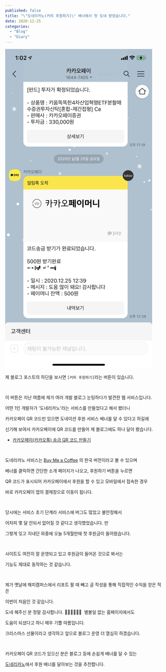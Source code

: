 ```yaml
---
published: false
title: "\"도네리카노(커피 후원하기)\" 배너에서 첫 도네 받았습니다."
date: 2020-12-25
categories: 
  - "Blog"
  - "Diary"
---
```


![](./assets/img/wp-content/uploads/2020/12/IMG_1804.png)

제 블로그 포스트의 하단을 보시면 `[커피 후원하기]`라는 버튼이 있습니다.

 

이 버튼은 지난 여름에 제가 여러 개발 블로그 눈팅하다가 발견한 웹 서비스입니다.

어떤 1인 개발자가 '도네리카노'라는 서비스를 만들었다고 해서 봤더니

카카오페이 QR 코드만 있으면 도네이션 후원 서비스 배너를 달 수 있다고 하길래

신기해 보여서 카카오페이에 QR 코드를 만들어 제 블로그에도 하나 달아 봤습니다.

- [카카오페이(카카오톡) 송금 QR 코드 만들기](http://yoonbumtae.com/?p=2615)

 

도네리카노 서비스는 [Buy Me a Coffee](https://www.buymeacoffee.com/) 의 한국 버전이라고 볼 수 있으며

배너를 클릭하면 간단한 소개 페이지가 나오고, 후원하기 버튼을 누르면

QR 코드가 표시되어 카카오페이에서 후원을 할 수 있고 모바일에서 접속한 경우

바로 카카오페이 앱의 결제창으로 이동이 됩니다.

 

당시에는 서비스 초기 단계라 서비스에 버그도 많았고 불안정해서

어차피 몇 달 안되서 없어질 것 같다고 생각했었습니다. 만

그렇게 잊고 지내던 와중에 오늘 5개월만에 첫 후원금이 들어왔습니다.

 

사이트도 여전히 잘 운영되고 있고 후원금이 들어온 것으로 봐서는

기능도 제대로 동작하는 것 같습니다.

 

제가 옛날에 해피캠퍼스에서 리포트 팔 때 빼고 글 작성을 통해 직접적인 수익을 얻은 적은

이번이 처음인 것 같습니다.

도네 해주신 분 정말 감사합니다. 🙇‍♂️🙇‍♂️🙇‍♂️  별볼일 없는 홈페이지에서도

도움이 되셨다고 하니 매우 기쁠 따름입니다.

크리스마스 선물이라고 생각하고 앞으로 블로그 운영 더 열심히 하겠습니다.

 

카카오페이 QR 코드가 있으신 분은 블로그 등에 손쉽게 배너를 달 수 있는

[도네리카노](https://donaricano.com/)에서 후원 배너를 달아보는 것을 추천합니다.
